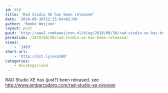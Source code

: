 ```yaml
---
id: 618
title: 'Rad Studio XE has been released'
date: '2010-08-30T22:15:04+02:00'
author: 'Remko Weijnen'
layout: post
guid: 'http://www2.remkoweijnen.nl/blog/2010/08/30/rad-studio-xe-has-been-released/'
permalink: /2010/08/30/rad-studio-xe-has-been-released/
views:
    - '1489'
short-url:
    - 'http://bit.ly/esm2W0'
categories:
    - Uncategorized
---
```


RAD Studio XE has (just?) been released, see <http://www.embarcadero.com/rad-studio-xe-preview>
